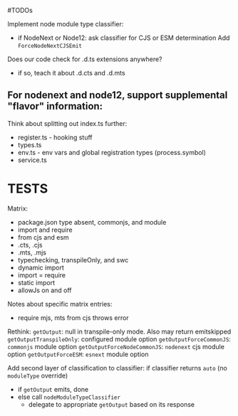 #TODOs

Implement node module type classifier:
- if NodeNext or Node12: ask classifier for CJS or ESM determination
Add `ForceNodeNextCJSEmit`

Does our code check for .d.ts extensions anywhere?
- if so, teach it about .d.cts and .d.mts

For nodenext and node12, support supplemental "flavor" information:
-

Think about splitting out index.ts further:
- register.ts - hooking stuff
- types.ts
- env.ts - env vars and global registration types (process.symbol)
- service.ts

# TESTS

Matrix:

- package.json type absent, commonjs, and module
- import and require
- from cjs and esm
- .cts, .cjs
- .mts, .mjs
- typechecking, transpileOnly, and swc
- dynamic import
- import = require
- static import
- allowJs on and off

Notes about specific matrix entries:
- require mjs, mts from cjs throws error

Rethink:
`getOutput`: null in transpile-only mode.  Also may return emitskipped
`getOutputTranspileOnly`: configured module option
`getOutputForceCommonJS`: `commonjs` module option
`getOutputForceNodeCommonJS`: `nodenext` cjs module option
`getOutputForceESM`: `esnext` module option

Add second layer of classification to classifier:
if classifier returns `auto` (no `moduleType` override)
- if `getOutput` emits, done
- else call `nodeModuleTypeClassifier`
  - delegate to appropriate `getOutput` based on its response
